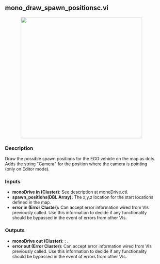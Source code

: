 ## mono_draw_spawn_positionsc.vi
<p align="center">
<img src="https://github.com/monoDriveIO/documentation/raw/master/WikiPhotos/LV_client/utilities/mono__draw__spawn__positionsc.png" 
width="400"  />
</p>

### Description 
Draw the possible spawn positions for the EGO vehicle on the map as dots. Adds the string "Camera" for the position where the camera is
pointing (only on Editor mode).

### Inputs
- **monoDrive in (Cluster):** See description at monoDrive.ctl.
- **spawn_positions(DBL Array):** The x,y,z location for the start locations defined in the map.
- **error in (Error Cluster):** Can accept error information wired from VIs previously called. Use this information to decide if any functionality should be bypassed in the event of errors from other VIs.


### Outputs

- **monoDrive out (Cluster): :**  .
- **error out (Error Cluster):** Can accept error information wired from VIs previously called. Use this information to decide if any functionality should be bypassed in the event of errors from other VIs.
